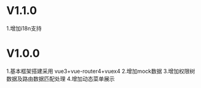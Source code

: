 # V1.1.0
1.增加i18n支持

# V1.0.0
1.基本框架搭建采用 vue3+vue-router4+vuex4
2.增加mock数据
3.增加权限树数据及路由数据匹配处理
4.增加动态菜单展示